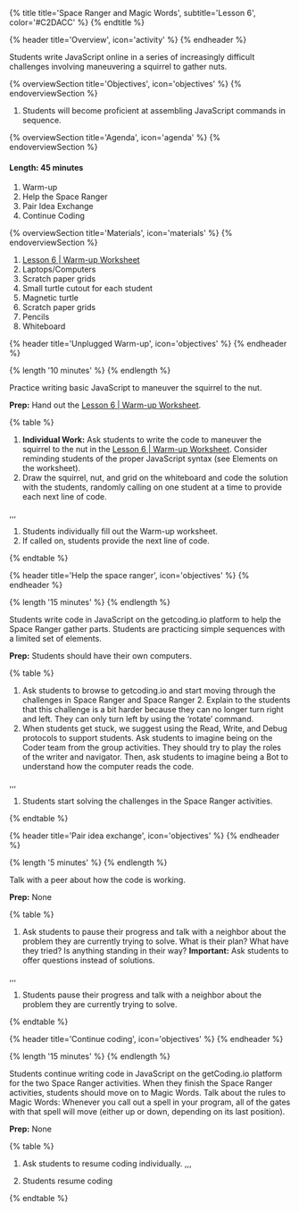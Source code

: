 {% title title='Space Ranger and Magic Words', subtitle='Lesson 6', color='#C2DACC' %}
{% endtitle %}

{% header title='Overview', icon='activity' %}
{% endheader %}

Students write JavaScript online in a series of increasingly difficult challenges involving maneuvering a squirrel to gather nuts.

{% overviewSection title='Objectives', icon='objectives' %}
{% endoverviewSection %}

1. Students will become proficient at assembling JavaScript commands in sequence.

{% overviewSection title='Agenda', icon='agenda' %}
{% endoverviewSection %}

#### Length: 45 minutes

1. Warm-up
2. Help the Space Ranger
3. Pair Idea Exchange
4. Continue Coding

{% overviewSection title='Materials', icon='materials' %}
{% endoverviewSection %}

1. [Lesson 6 | Warm-up Worksheet][warm-up]
1. Laptops/Computers
1. Scratch paper grids
1. Small turtle cutout for each student
1. Magnetic turtle
1. Scratch paper grids
1. Pencils
1. Whiteboard

{% header title='Unplugged Warm-up', icon='objectives' %}
{% endheader %}

{% length '10 minutes' %}
{% endlength %}

Practice writing basic JavaScript to maneuver the squirrel to the nut.

**Prep:** Hand out the [Lesson 6 | Warm-up Worksheet][warm-up].

{% table %}

1) **Individual Work:** Ask students to write the code to maneuver the squirrel to the nut in the [Lesson 6 | Warm-up Worksheet][warm-up]. Consider reminding students of the proper JavaScript syntax (see Elements on the worksheet).
2) Draw the squirrel, nut, and grid on the whiteboard and code the solution with the students, randomly calling on one student at a time to provide each next line of code.

,,,

1) Students individually fill out the Warm-up worksheet.
2) If called on, students provide the next line of code.

{% endtable %}

{% header title='Help the space ranger', icon='objectives' %}
{% endheader %}

{% length '15 minutes' %}
{% endlength %}

Students write code in JavaScript on the getcoding.io platform to help the Space Ranger gather parts. Students are practicing simple sequences with a limited set of elements.

**Prep:** Students should have their own computers.

{% table %}

1) Ask students to browse to getcoding.io and start moving through the challenges in Space Ranger and Space Ranger 2. Explain to the students that this challenge is a bit harder because they can no longer turn right and left. They can only turn left by using the ‘rotate’ command.
2) When students get stuck, we suggest using the Read, Write, and Debug protocols to support students. Ask students to imagine being on the Coder team from the group activities. They should try to play the roles of the writer and navigator. Then, ask students to imagine being a Bot to understand how the computer reads the code.

,,,

1) Students start solving the challenges in the Space Ranger activities.

{% endtable %}

{% header title='Pair idea exchange', icon='objectives' %}
{% endheader %}

{% length '5 minutes' %}
{% endlength %}

Talk with a peer about how the code is working.

**Prep:** None

{% table %}

1) Ask students to pause their progress and talk with a neighbor about the problem they are currently trying to solve. What is their plan? What have they tried? Is anything standing in their way? **Important:** Ask students to offer questions instead of solutions.

,,,

1) Students pause their progress and talk with a neighbor about the problem they are currently trying to solve.

{% endtable %}

{% header title='Continue coding', icon='objectives' %}
{% endheader %}

{% length '15 minutes' %}
{% endlength %}

Students continue writing code in JavaScript on the getCoding.io platform for the two Space Ranger activities. When they finish the Space Ranger activities, students should move on to Magic Words. Talk about the rules to Magic Words: Whenever you call out a spell in your program, all of the gates with that spell will move (either up or down, depending on its last position).

**Prep:** None

{% table %}

1) Ask students to resume coding individually.
,,,

1) Students resume coding

{% endtable %}

[warm-up]: ../worksheets/lesson6-warmup.pdf
